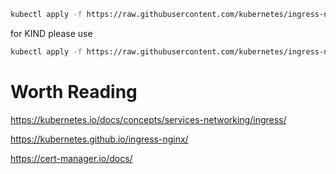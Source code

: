 ```sh
kubectl apply -f https://raw.githubusercontent.com/kubernetes/ingress-nginx/controller-v1.11.2/deploy/static/provider/cloud/deploy.yaml
```

for KIND please use
```sh
kubectl apply -f https://raw.githubusercontent.com/kubernetes/ingress-nginx/main/deploy/static/provider/kind/deploy.yaml
```

# Worth Reading
https://kubernetes.io/docs/concepts/services-networking/ingress/

https://kubernetes.github.io/ingress-nginx/

https://cert-manager.io/docs/
